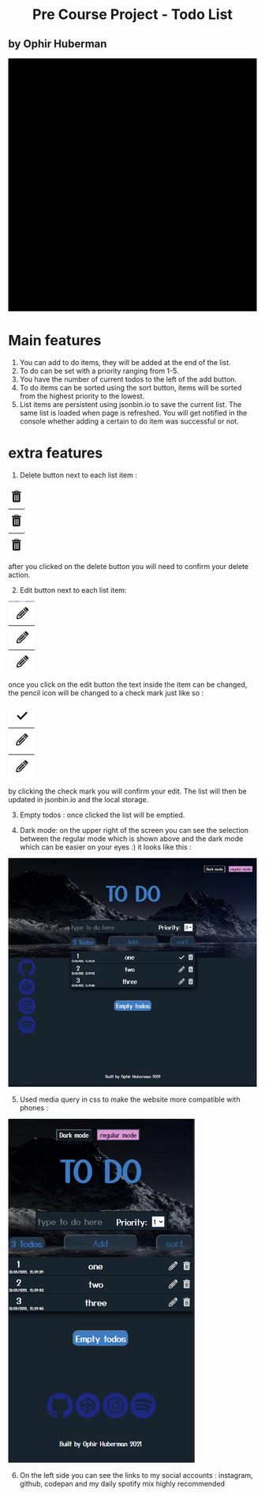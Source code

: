 <div align="center"><h1>Pre Course Project - Todo List</h1></div>

## by Ophir Huberman 

![my to do list](./src/images-and-videos/zoom-0.gif)

# Main features 

1. You can add to do items, they will be added at the end of the list.
2. To do can be set with a priority ranging from 1-5.
3. You have the number of current todos to the left of the add button.
4. To do items can be sorted using the sort button, items will be sorted from the highest priority to the lowest.
5. List items are persistent using jsonbin.io to save the current list. The same list is loaded when page is refreshed. You will get notified in the console whether adding a certain to do item was successful or not.

# extra features

1. Delete button next to each list item : 

![delete button](./src/images-and-videos/delete-button.PNG)

after you clicked on the delete button you will need to confirm your delete action.


2. Edit button next to each list item:

![edit button](./src/images-and-videos/edit-button.PNG)

once you click on the edit button the text inside the item can be changed, the pencil icon will be changed to a check mark just like so :

![check mark](./src/images-and-videos/done.PNG)

by clicking the check mark you will confirm your edit. The list will then be updated in jsonbin.io and the local storage.

3. Empty todos : once clicked the list will be emptied.

4. Dark mode: on the upper right of the screen you can see the selection between the regular mode which is shown above and the dark mode which can be easier on your eyes :) it looks like this :

![dark mode](./src/images-and-videos/dark-theme.PNG)

5. Used media query in css to make the website more compatible with phones : 

![phone look](./src/images-and-videos/media-query.PNG)

6. On the left side you can see the links to my social accounts : instagram, github, codepan and my daily spotify mix highly recommended

